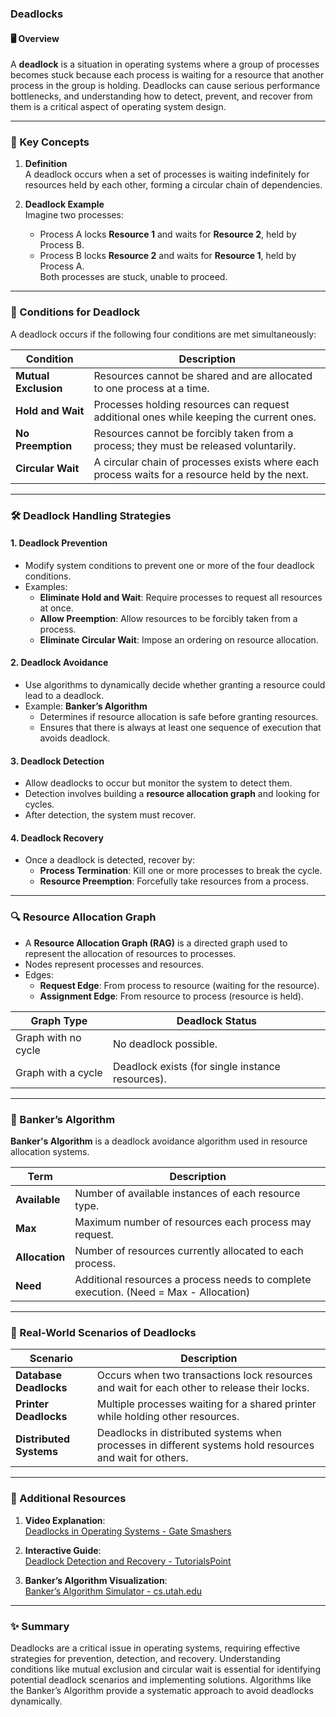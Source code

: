 ### Deadlocks  

#### 🖥️ Overview  
A **deadlock** is a situation in operating systems where a group of processes becomes stuck because each process is waiting for a resource that another process in the group is holding. Deadlocks can cause serious performance bottlenecks, and understanding how to detect, prevent, and recover from them is a critical aspect of operating system design.

---

### 🔑 Key Concepts  

1. **Definition**  
   A deadlock occurs when a set of processes is waiting indefinitely for resources held by each other, forming a circular chain of dependencies.  

2. **Deadlock Example**  
   Imagine two processes:  
   - Process A locks **Resource 1** and waits for **Resource 2**, held by Process B.  
   - Process B locks **Resource 2** and waits for **Resource 1**, held by Process A.  
   Both processes are stuck, unable to proceed.  

---

### 🔄 Conditions for Deadlock  

A deadlock occurs if the following four conditions are met simultaneously:  

| **Condition**          | **Description**                                                                 |
|-------------------------|---------------------------------------------------------------------------------|
| **Mutual Exclusion**    | Resources cannot be shared and are allocated to one process at a time.          |
| **Hold and Wait**       | Processes holding resources can request additional ones while keeping the current ones. |
| **No Preemption**       | Resources cannot be forcibly taken from a process; they must be released voluntarily. |
| **Circular Wait**       | A circular chain of processes exists where each process waits for a resource held by the next. |

---

### 🛠️ Deadlock Handling Strategies  

#### 1. **Deadlock Prevention**  
   - Modify system conditions to prevent one or more of the four deadlock conditions.  
   - Examples:  
     - **Eliminate Hold and Wait**: Require processes to request all resources at once.  
     - **Allow Preemption**: Allow resources to be forcibly taken from a process.  
     - **Eliminate Circular Wait**: Impose an ordering on resource allocation.  

#### 2. **Deadlock Avoidance**  
   - Use algorithms to dynamically decide whether granting a resource could lead to a deadlock.  
   - Example: **Banker’s Algorithm**  
     - Determines if resource allocation is safe before granting resources.  
     - Ensures that there is always at least one sequence of execution that avoids deadlock.  

#### 3. **Deadlock Detection**  
   - Allow deadlocks to occur but monitor the system to detect them.  
   - Detection involves building a **resource allocation graph** and looking for cycles.  
   - After detection, the system must recover.  

#### 4. **Deadlock Recovery**  
   - Once a deadlock is detected, recover by:  
     - **Process Termination**: Kill one or more processes to break the cycle.  
     - **Resource Preemption**: Forcefully take resources from a process.  

---

### 🔍 Resource Allocation Graph  

- A **Resource Allocation Graph (RAG)** is a directed graph used to represent the allocation of resources to processes.  
- Nodes represent processes and resources.  
- Edges:  
  - **Request Edge**: From process to resource (waiting for the resource).  
  - **Assignment Edge**: From resource to process (resource is held).  

| **Graph Type**      | **Deadlock Status**                            |
|----------------------|-----------------------------------------------|
| Graph with no cycle  | No deadlock possible.                        |
| Graph with a cycle   | Deadlock exists (for single instance resources). |

---

### 🔑 Banker’s Algorithm  

**Banker's Algorithm** is a deadlock avoidance algorithm used in resource allocation systems.  

| **Term**            | **Description**                                                                 |
|----------------------|---------------------------------------------------------------------------------|
| **Available**        | Number of available instances of each resource type.                           |
| **Max**              | Maximum number of resources each process may request.                         |
| **Allocation**       | Number of resources currently allocated to each process.                      |
| **Need**             | Additional resources a process needs to complete execution. (Need = Max - Allocation) |

---

### 🧠 Real-World Scenarios of Deadlocks  

| **Scenario**                          | **Description**                                                                                   |
|---------------------------------------|---------------------------------------------------------------------------------------------------|
| **Database Deadlocks**                | Occurs when two transactions lock resources and wait for each other to release their locks.       |
| **Printer Deadlocks**                 | Multiple processes waiting for a shared printer while holding other resources.                   |
| **Distributed Systems**               | Deadlocks in distributed systems when processes in different systems hold resources and wait for others. |

---

### 🎥 Additional Resources  

1. **Video Explanation**:  
   [Deadlocks in Operating Systems - Gate Smashers](https://www.youtube.com/watch?v=GgVe0yTk-9Q)  

2. **Interactive Guide**:  
   [Deadlock Detection and Recovery - TutorialsPoint](https://www.tutorialspoint.com/operating_system/os_deadlocks.htm)  

3. **Banker’s Algorithm Visualization**:  
   [Banker’s Algorithm Simulator - cs.utah.edu](http://www.cs.utah.edu/~swedish/bankers/)  

---

### ✨ Summary  

Deadlocks are a critical issue in operating systems, requiring effective strategies for prevention, detection, and recovery. Understanding conditions like mutual exclusion and circular wait is essential for identifying potential deadlock scenarios and implementing solutions. Algorithms like the Banker’s Algorithm provide a systematic approach to avoid deadlocks dynamically.